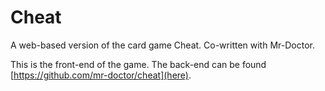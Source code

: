 # Cheat

A web-based version of the card game Cheat. Co-written with Mr-Doctor.

This is the front-end of the game. The back-end can be found [https://github.com/mr-doctor/cheat](here).
